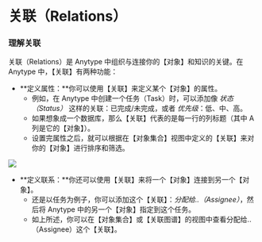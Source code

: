 # 关联（Relations）

### 理解关联 <a href="#understanding-relations" id="understanding-relations"></a>

关联（Relations）是 Anytype 中组织与连接你的【对象】和知识的关键。在 Anytype 中，【关联】有两种功能：

* **定义属性：**你可以使用【关联】来定义某个【对象】的属性。
   * 例如，在 Anytype 中创建一个任务（Task）时，可以添加像 _状态（Status）_ 这样的关联：已完成/未完成，或者 _优先级_：低、中、高。
   * 如果想象成一个数据库，那么【关联】代表的是每一行的列标题（其中 A 列是它的【对象】）。
   * 设置完属性之后，就可以根据在【对象集合】视图中定义的【关联】来对你的【对象】进行排序和筛选。

![](https://files.gitbook.com/v0/b/gitbook-x-prod.appspot.com/o/spaces%2FMBWIxXziUmcK7h7uvLnI%2Fuploads%2F79DbEaExZn85mNW3Ifsz%2Fimage.png?alt=media\&token=4813e44e-2291-4fe5-9832-6dac24823967)

* **定义联系：**你还可以使用【关联】来将一个【对象】连接到另一个【对象】。
   * 还是以任务为例子，你可以添加这个【关联】：_分配给..（Assignee）_，然后将 Anytype 中的另一个【对象】指定到这个任务。
   * 如上所述，你可以在【对象集合】或【关联图谱】的视图中查看分配给..（Assignee）这个【关联】。
